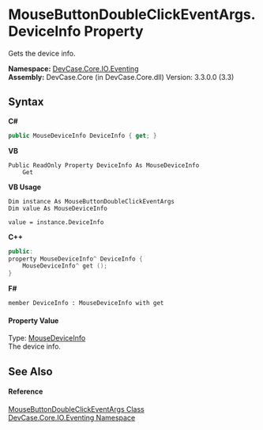 # MouseButtonDoubleClickEventArgs.DeviceInfo Property 
 

Gets the device info.

**Namespace:**&nbsp;<a href="N_DevCase_Core_IO_Eventing">DevCase.Core.IO.Eventing</a><br />**Assembly:**&nbsp;DevCase.Core (in DevCase.Core.dll) Version: 3.3.0.0 (3.3)

## Syntax

**C#**<br />
``` C#
public MouseDeviceInfo DeviceInfo { get; }
```

**VB**<br />
``` VB
Public ReadOnly Property DeviceInfo As MouseDeviceInfo
	Get
```

**VB Usage**<br />
``` VB Usage
Dim instance As MouseButtonDoubleClickEventArgs
Dim value As MouseDeviceInfo

value = instance.DeviceInfo

```

**C++**<br />
``` C++
public:
property MouseDeviceInfo^ DeviceInfo {
	MouseDeviceInfo^ get ();
}
```

**F#**<br />
``` F#
member DeviceInfo : MouseDeviceInfo with get

```


#### Property Value
Type: <a href="T_DevCase_Core_IO_MouseDeviceInfo">MouseDeviceInfo</a><br />The device info.

## See Also


#### Reference
<a href="T_DevCase_Core_IO_Eventing_MouseButtonDoubleClickEventArgs">MouseButtonDoubleClickEventArgs Class</a><br /><a href="N_DevCase_Core_IO_Eventing">DevCase.Core.IO.Eventing Namespace</a><br />